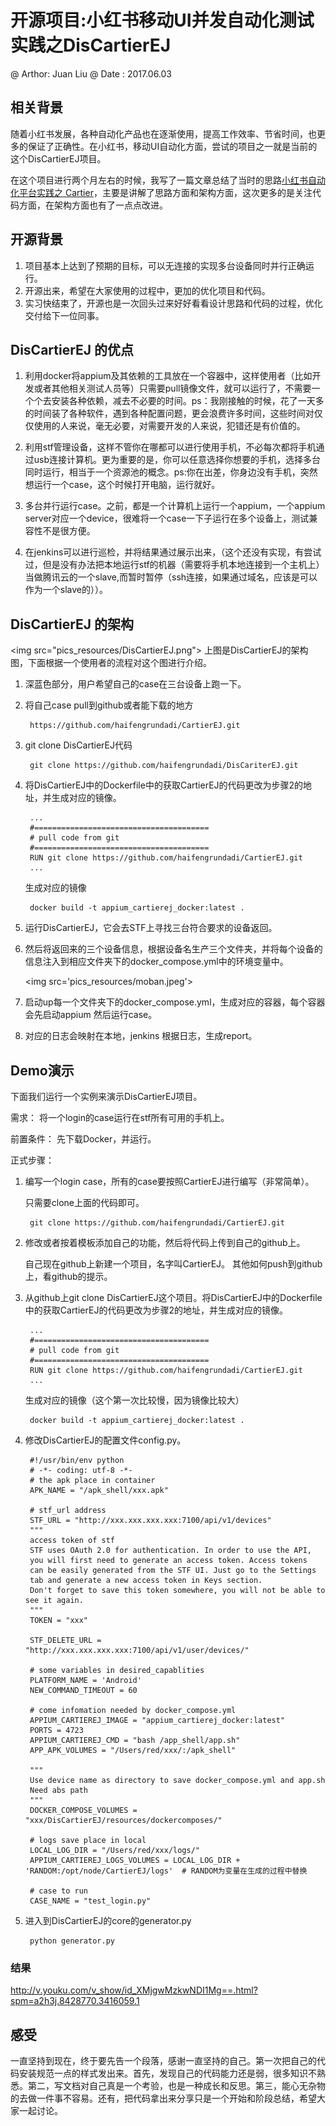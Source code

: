 # 开源项目:小红书移动UI并发自动化测试实践之DisCartierEJ

@ Arthor: Juan Liu 
@ Date : 2017.06.03

## 相关背景

随着小红书发展，各种自动化产品也在逐渐使用，提高工作效率、节省时间，也更多的保证了正确性。在小红书，移动UI自动化方面，尝试的项目之一就是当前的这个DisCartierEJ项目。

在这个项目进行两个月左右的时候，我写了一篇文章总结了当时的思路[小红书自动化平台实践之 Cartier](https://testerhome.com/topics/7801)，主要是讲解了思路方面和架构方面，这次更多的是关注代码方面，在架构方面也有了一点点改进。

## 开源背景
1. 项目基本上达到了预期的目标，可以无连接的实现多台设备同时并行正确运行。
2. 开源出来，希望在大家使用的过程中，更加的优化项目和代码。
3. 实习快结束了，开源也是一次回头过来好好看看设计思路和代码的过程，优化交付给下一位同事。

## DisCartierEJ 的优点

1. 利用docker将appium及其依赖的工具放在一个容器中，这样使用者（比如开发或者其他相关测试人员等）只需要pull镜像文件，就可以运行了，不需要一个个去安装各种依赖，减去不必要的时间。ps：我刚接触的时候，花了一天多的时间装了各种软件，遇到各种配置问题，更会浪费许多时间，这些时间对仅仅使用的人来说，毫无必要，对需要开发的人来说，犯错还是有价值的。

2. 利用stf管理设备，这样不管你在哪都可以进行使用手机，不必每次都将手机通过usb连接计算机。更为重要的是，你可以任意选择你想要的手机，选择多台同时运行，相当于一个资源池的概念。ps:你在出差，你身边没有手机，突然想运行一个case，这个时候打开电脑，运行就好。

3. 多台并行运行case。之前，都是一个计算机上运行一个appium，一个appium server对应一个device，很难将一个case一下子运行在多个设备上，测试兼容性不是很方便。

4. 在jenkins可以进行巡检，并将结果通过展示出来，（这个还没有实现，有尝试过，但是没有办法把本地运行stf的机器（需要将手机本地连接到一个主机上）当做腾讯云的一个slave,而暂时暂停（ssh连接，如果通过域名，应该是可以作为一个slave的））。

## DisCartierEJ 的架构
<img src="pics_resources/DisCartierEJ.png"\>
上图是DisCartierEJ的架构图，下面根据一个使用者的流程对这个图进行介绍。

1. 深蓝色部分，用户希望自己的case在三台设备上跑一下。
2. 将自己case pull到github或者能下载的地方

		https://github.com/haifengrundadi/CartierEJ.git
3. git clone DisCartierEJ代码
	
		git clone https://github.com/haifengrundadi/DisCariterEJ.git
4. 将DisCartierEJ中的Dockerfile中的获取CartierEJ的代码更改为步骤2的地址，并生成对应的镜像。
		
		...
		#=======================================
		# pull code from git
		#=======================================
		RUN git clone https://github.com/haifengrundadi/CartierEJ.git
		...
		
	生成对应的镜像
		
		docker build -t appium_cartierej_docker:latest .

5. 运行DisCartierEJ，它会去STF上寻找三台符合要求的设备返回。
	
	
6. 然后将返回来的三个设备信息，根据设备名生产三个文件夹，并将每个设备的信息注入到相应文件夹下的docker_compose.yml中的环境变量中。
	
	<img src='pics_resources/moban.jpeg'\>
7. 启动up每一个文件夹下的docker_compose.yml，生成对应的容器，每个容器会先启动appium 然后运行case。
	
8. 对应的日志会映射在本地，jenkins 根据日志，生成report。

## Demo演示
下面我们运行一个实例来演示DisCartierEJ项目。


需求： 将一个login的case运行在stf所有可用的手机上。

前置条件： 先下载Docker，并运行。

正式步骤：

1. 编写一个login case，所有的case要按照CartierEJ进行编写（非常简单）。
	
	只需要clone上面的代码即可。
	
		git clone https://github.com/haifengrundadi/CartierEJ.git
		
2. 修改或者按着模板添加自己的功能，然后将代码上传到自己的github上。
	
	自己现在github上新建一个项目，名字叫CartierEJ。
	其他如何push到github上，看github的提示。
		
3. 从github上git clone DisCartierEJ这个项目。将DisCartierEJ中的Dockerfile中的获取CartierEJ的代码更改为步骤2的地址，并生成对应的镜像。
		
		...
		#=======================================
		# pull code from git
		#=======================================
		RUN git clone https://github.com/haifengrundadi/CartierEJ.git
		...
		
	生成对应的镜像（这个第一次比较慢，因为镜像比较大）
		
		docker build -t appium_cartierej_docker:latest .
		
4. 修改DisCartierEJ的配置文件config.py。
	

		#!/usr/bin/env python
		# -*- coding: utf-8 -*-
		# the apk place in container
		APK_NAME = "/apk_shell/xxx.apk"
		
		# stf_url address
		STF_URL = "http://xxx.xxx.xxx.xxx:7100/api/v1/devices"
		"""
		access token of stf
		STF uses OAuth 2.0 for authentication. In order to use the API,
		you will first need to generate an access token. Access tokens
		can be easily generated from the STF UI. Just go to the Settings
		tab and generate a new access token in Keys section.
		Don't forget to save this token somewhere, you will not be able to see it again.
		"""
		TOKEN = "xxx"
		
		STF_DELETE_URL = "http://xxx.xxx.xxx.xxx:7100/api/v1/user/devices/"
		
		# some variables in desired_capablities
		PLATFORM_NAME = 'Android'
		NEW_COMMAND_TIMEOUT = 60
		
		# come infomation needed by docker_compose.yml
		APPIUM_CARTIEREJ_IMAGE = "appium_cartierej_docker:latest"
		PORTS = 4723
		APPIUM_CARTIEREJ_CMD = "bash /app_shell/app.sh"
		APP_APK_VOLUMES = "/Users/red/xxx/:/apk_shell"
		
		"""
		Use device name as directory to save docker_compose.yml and app.sh
		Need abs path
		"""
		DOCKER_COMPOSE_VOLUMES = "xxx/DisCartierEJ/resources/dockercomposes/"
		
		# logs save place in local
		LOCAL_LOG_DIR = "/Users/red/xxx/logs/"
		APPIUM_CARTIEREJ_LOGS_VOLUMES = LOCAL_LOG_DIR + 'RANDOM:/opt/node/CartierEJ/logs'  # RANDOM为变量在生成的过程中替换
		
		# case to run
		CASE_NAME = "test_login.py"
5. 进入到DisCartierEJ的core的generator.py
	
		python generator.py

### 结果

http://v.youku.com/v_show/id_XMjgwMzkwNDI1Mg==.html?spm=a2h3j.8428770.3416059.1

## 感受
一直坚持到现在，终于要先告一个段落，感谢一直坚持的自己。第一次把自己的代码安装规范一点的样式发出来。首先，发现自己的代码能力还是弱，很多知识不熟悉。第二，写文档对自己真是一个考验，也是一种成长和反思。第三，能心无杂物的去做一件事不容易。还有，把代码拿出来分享只是一个开始和阶段总结，希望大家一起讨论。
